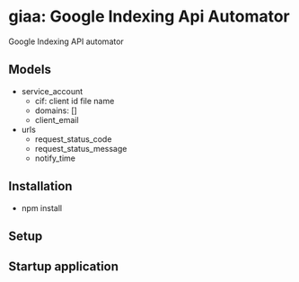 # giaa: Google Indexing Api Automator
Google Indexing API automator

## Models
- service_account
  - cif: client id file name
  - domains: []
  - client_email
- urls
  - request_status_code
  - request_status_message
  - notify_time

## Installation

- npm install

## Setup

## Startup application
